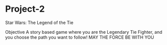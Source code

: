 # Project-2
Star Wars: The Legend of the Tie

Objective
A story based game where you are the Legendary Tie Fighter, and you choose the path you want to follow! MAY THE FORCE BE WITH YOU
